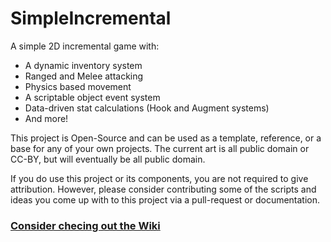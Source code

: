 # SimpleIncremental

A simple 2D incremental game with:

* A dynamic inventory system
* Ranged and Melee attacking
* Physics based movement
* A scriptable object event system
* Data-driven stat calculations (Hook and Augment systems)
* And more!

This project is Open-Source and can be used as a template, reference, or a base for any of your own projects. The current art is all public domain or CC-BY, but will eventually be all public domain.

If you do use this project or its components, you are not required to give attribution. However, please consider contributing some of the scripts and ideas you come up with to this project via a pull-request or documentation.

### [Consider checing out the Wiki](https://github.com/ErikOverflow/SimpleIncremental/wiki)

